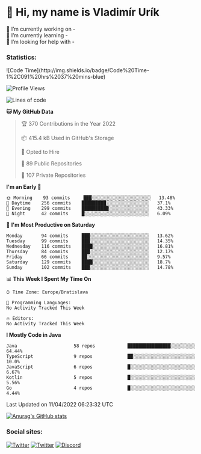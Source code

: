 <h1> 👋 Hi, my name is Vladimír Urík</h1>
<p>
 🔭 I’m currently working on -<br>
 🌱 I’m currently learning -<br>
 🤔 I’m looking for help with -<br>
</p>
<h3>Statistics:</h3>
<!--START_SECTION:waka-->
![Code Time](http://img.shields.io/badge/Code%20Time-1%2C091%20hrs%2037%20mins-blue)

![Profile Views](http://img.shields.io/badge/Profile%20Views-4-blue)

![Lines of code](https://img.shields.io/badge/From%20Hello%20World%20I%27ve%20Written-3%20Million%20lines%20of%20code-blue)

**🐱 My GitHub Data** 

> 🏆 370 Contributions in the Year 2022
 > 
> 📦 415.4 kB Used in GitHub's Storage 
 > 
> 💼 Opted to Hire
 > 
> 📜 89 Public Repositories 
 > 
> 🔑 107 Private Repositories  
 > 
**I'm an Early 🐤** 

```text
🌞 Morning    93 commits     ███░░░░░░░░░░░░░░░░░░░░░░   13.48% 
🌆 Daytime    256 commits    █████████░░░░░░░░░░░░░░░░   37.1% 
🌃 Evening    299 commits    ██████████░░░░░░░░░░░░░░░   43.33% 
🌙 Night      42 commits     █░░░░░░░░░░░░░░░░░░░░░░░░   6.09%

```
📅 **I'm Most Productive on Saturday** 

```text
Monday       94 commits     ███░░░░░░░░░░░░░░░░░░░░░░   13.62% 
Tuesday      99 commits     ███░░░░░░░░░░░░░░░░░░░░░░   14.35% 
Wednesday    116 commits    ████░░░░░░░░░░░░░░░░░░░░░   16.81% 
Thursday     84 commits     ███░░░░░░░░░░░░░░░░░░░░░░   12.17% 
Friday       66 commits     ██░░░░░░░░░░░░░░░░░░░░░░░   9.57% 
Saturday     129 commits    ████░░░░░░░░░░░░░░░░░░░░░   18.7% 
Sunday       102 commits    ███░░░░░░░░░░░░░░░░░░░░░░   14.78%

```


📊 **This Week I Spent My Time On** 

```text
⌚︎ Time Zone: Europe/Bratislava

💬 Programming Languages: 
No Activity Tracked This Week

🔥 Editors: 
No Activity Tracked This Week

```

**I Mostly Code in Java** 

```text
Java                     58 repos            ████████████████░░░░░░░░░   64.44% 
TypeScript               9 repos             ██░░░░░░░░░░░░░░░░░░░░░░░   10.0% 
JavaScript               6 repos             █░░░░░░░░░░░░░░░░░░░░░░░░   6.67% 
Kotlin                   5 repos             █░░░░░░░░░░░░░░░░░░░░░░░░   5.56% 
Go                       4 repos             █░░░░░░░░░░░░░░░░░░░░░░░░   4.44%

```



 Last Updated on 11/04/2022 06:23:32 UTC
<!--END_SECTION:waka-->

[![Anurag's GitHub stats](https://github-readme-stats.vercel.app/api?username=vladimir-urik)](https://github.com/anuraghazra/github-readme-stats)

<h3>Social sites:</h3>
<p><a href="https://twitter.com/GGGEDR" target="_blank"><img alt="Twitter" src="https://img.shields.io/badge/twitter-%231DA1F2.svg?&style=for-the-badge&logo=twitter&logoColor=white" /></a> <a href="https://www.reddit.com/user/GGGEDR" target="_blank"><img alt="Twitter" src="https://img.shields.io/badge/reddit-%23FE6262.svg?&style=for-the-badge&logo=reddit&logoColor=white" /></a> <a href="https://discord.com/users/535708984959827978" target="_blank"><img alt="Discord" src="https://img.shields.io/badge/discord-%235865f2.svg?&style=for-the-badge&logo=discord&logoColor=white" />
</p>
